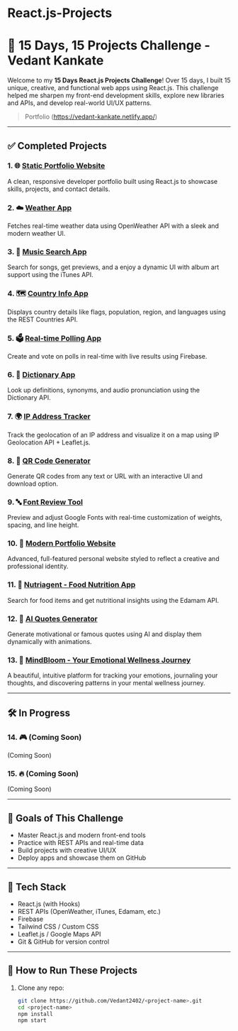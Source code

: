 # React.js-Projects

# 🚀 15 Days, 15 Projects Challenge - Vedant Kankate

Welcome to my **15 Days React.js Projects Challenge**! Over 15 days, I built 15 unique, creative, and functional web apps using React.js. This challenge helped me sharpen my front-end development skills, explore new libraries and APIs, and develop real-world UI/UX patterns.

> Portfolio (https://vedant-kankate.netlify.app/)

---

## ✅ Completed Projects

### 1. 🌐 [Static Portfolio Website](https://github.com/Vedant2402/static-portfolio)
A clean, responsive developer portfolio built using React.js to showcase skills, projects, and contact details.

### 2. ☁️ [Weather App](https://github.com/Vedant2402/weather-app)
Fetches real-time weather data using OpenWeather API with a sleek and modern weather UI.

### 3. 🎵 [Music Search App](https://github.com/Vedant2402/music-search-app)
Search for songs, get previews, and a enjoy a dynamic UI with album art support using the iTunes API.

### 4. 🗺️ [Country Info App](https://github.com/Vedant2402/Country-Info-App)
Displays country details like flags, population, region, and languages using the REST Countries API.

### 5. 🗳️ [Real-time Polling App](https://github.com/Vedant2402/Real-time-Polling-App)
Create and vote on polls in real-time with live results using Firebase.

### 6. 📖 [Dictionary App](https://github.com/Vedant2402/Dictionary-App)
Look up definitions, synonyms, and audio pronunciation using the Dictionary API.

### 7. 🌍 [IP Address Tracker](https://github.com/Vedant2402/ip_tracker_app)
Track the geolocation of an IP address and visualize it on a map using IP Geolocation API + Leaflet.js.

### 8. 📸 [QR Code Generator](https://github.com/Vedant2402/QR-Code-Generator)
Generate QR codes from any text or URL with an interactive UI and download option.

### 9. 🔤 [Font Review Tool](https://github.com/Vedant2402/Font-Review-Tool)
Preview and adjust Google Fonts with real-time customization of weights, spacing, and line height.

### 10. 💼 [Modern Portfolio Website](https://github.com/Vedant2402/Modern-Portfolio-Website-UP2)
Advanced, full-featured personal website styled to reflect a creative and professional identity.

### 11. 🥦 [Nutriagent - Food Nutrition App](https://github.com/Vedant2402/Nutriagent)
Search for food items and get nutritional insights using the Edamam API.

### 12. 🧠 [AI Quotes Generator](https://github.com/Vedant2402/AI-quotes-generator)
Generate motivational or famous quotes using AI and display them dynamically with animations.

### 13. 🎯 [MindBloom - Your Emotional Wellness Journey](https://e-healthjournal.netlify.app/)
A beautiful, intuitive platform for tracking your emotions, journaling your thoughts, and discovering patterns in your mental wellness journey.

---

## 🛠️ In Progress

### 14. 🎮 (Coming Soon)
(Coming Soon)

### 15. 🔥 (Coming Soon)
(Coming Soon)

---

## 🏁 Goals of This Challenge

- Master React.js and modern front-end tools
- Practice with REST APIs and real-time data
- Build projects with creative UI/UX
- Deploy apps and showcase them on GitHub

---

## 🔧 Tech Stack

- React.js (with Hooks)
- REST APIs (OpenWeather, iTunes, Edamam, etc.)
- Firebase
- Tailwind CSS / Custom CSS
- Leaflet.js / Google Maps API
- Git & GitHub for version control

---

## 📌 How to Run These Projects

1. Clone any repo:
   ```bash
   git clone https://github.com/Vedant2402/<project-name>.git
   cd <project-name>
   npm install
   npm start
